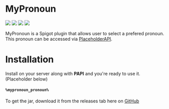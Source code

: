 # MyPronoun
[![](https://img.shields.io/badge/requires-EnderLibs-blue.svg?logo=github)](https://github.com/EnderGamingFilms/EnderLibs)
[![](https://img.shields.io/badge/Subscribe-on%20Youtube-red.svg?logo=youtube)](https://youtube.com/endergamingfilms)
![](https://img.shields.io/github/v/release/EnderGamingFilms/MyPronoun)
[![](https://img.shields.io/github/issues/EnderGamingFilms/MyPronoun)](https://github.com/EnderGamingFilms/MyPronoun/issues)

MyPronoun is a Spigot plugin that allows user to select a prefered pronoun. This pronoun can be accessed via [PlaceholderAPI](https://www.spigotmc.org/resources/placeholderapi.6245/).

# Installation

Install on your server along with **PAPI** and you're ready to use it. (Placeholder below)
#### `%mypronoun_pronoun%`

To get the jar, download it from the releases tab here on [GitHub](https://github.com/EnderGamingFilms/MyPronoun/releases)

